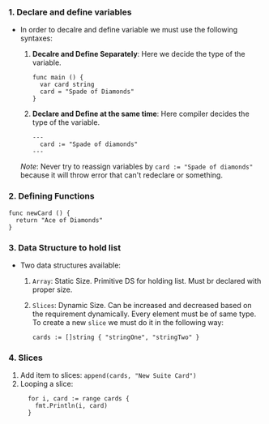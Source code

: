 ### 1. Declare and define variables
- In order to decalre and define variable we must use the following syntaxes:

  1. **Decalre and Define Separately**: Here we decide the type of the variable.
      ```
      func main () {
        var card string
        card = "Spade of Diamonds"  
      }
      ```

  2. **Declare and Define at the same time**: Here compiler decides the type of the variable.
      ```
      ---
        card := "Spade of diamonds"
      ---
      ```
  
  *Note*: Never try to reassign variables by `card := "Spade of diamonds"` because it will throw error that can't redeclare or something.

### 2. Defining Functions

```
func newCard () {
  return "Ace of Diamonds"
}
```

### 3. Data Structure to hold list

- Two data structures available:

    1. `Array`: Static Size. Primitive DS for holding list. Must br declared with proper size.
    2. `Slices`: Dynamic Size. Can be increased and decreased based on the requirement dynamically. Every element must be of same type. To create a new `slice` we must do it in the following way:

        ```
        cards := []string { "stringOne", "stringTwo" }
        ```


### 4. Slices

1. Add item to slices: `append(cards, "New Suite Card")` 
2. Looping a slice:
    ```
      for i, card := range cards {
        fmt.Println(i, card)
      }
    ```
